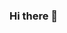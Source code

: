 ### Hi there 👋

<!--
**mohsenk/mohsenk** is a ✨ _special_ ✨ repository because its `README.md` (this file) appears on your GitHub profile.

Here are some ideas to get you started:

- 🔭 I’m currently working on an exciting WebRTC Platform.
- 🌱 I’m currently learning English Language.
- 👯 I’m looking to collaborate on Open Source projects.
- 💬 Ask me about Java / Kotlin / WebRTC
- 📫 How to reach me: @mohhsenk
- 😄 Pronouns: ...
- ⚡ Fun fact: I'm solider right now.
-->


